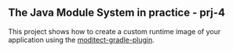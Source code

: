 ## The Java Module System in practice - prj-4

This project shows how to create a custom runtime image of your application using the [moditect-gradle-plugin](https://github.com/moditect/moditect-gradle-plugin).
